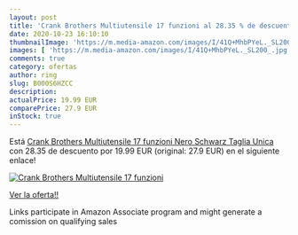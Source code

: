 ```yaml
---
layout: post
title: 'Crank Brothers Multiutensile 17 funzioni al 28.35 % de descuento'
date: 2020-10-23 16:10:10
thumbnailImage: 'https://m.media-amazon.com/images/I/41Q+MhbPYeL._SL200_.jpg'
images: [ 'https://m.media-amazon.com/images/I/41Q+MhbPYeL._SL200_.jpg' ]
comments: true
category: ofertas
author: ring
slug: B000S6HZCC
description:
actualPrice: 19.99 EUR
comparePrice: 27.9 EUR
inStock: true
---
```


Está [Crank Brothers Multiutensile 17 funzioni  Nero  Schwarz   Taglia Unica](https://www.amazon.it/dp/B000S6HZCC/?tag=tolees00-21) con 28.35 de descuento por 19.99 EUR (original: 27.9 EUR) en el siguiente enlace!

[![Crank Brothers Multiutensile 17 funzioni](https://m.media-amazon.com/images/I/41Q+MhbPYeL._SL200_.jpg)](https://www.amazon.it/dp/B000S6HZCC/?tag=tolees00-21)

[Ver la oferta!!](https://www.amazon.it/dp/B000S6HZCC/?tag=tolees00-21)

Links participate in Amazon Associate program and might generate a comission on qualifying sales


